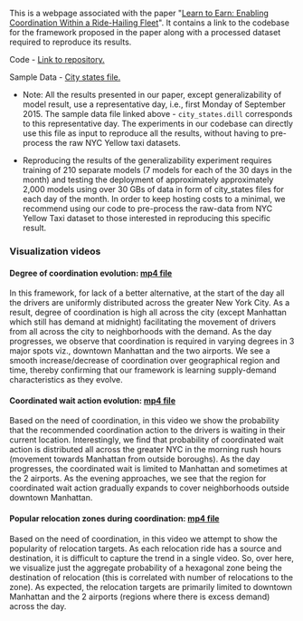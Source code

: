 This is a webpage associated with the paper "[Learn to Earn: Enabling Coordination Within a Ride-Hailing Fleet](http://arxiv.org/abs/2006.10904)". It contains a link to the codebase for the framework proposed in the paper along with a processed dataset required to reproduce its results.

Code - [Link to repository.](https://github.com/transparent-framework/optimize-ride-sharing-earnings)

Sample Data - [City states file.](https://drive.google.com/file/d/1908IwJPsp8DF9lHhObvBG693pRrb0GV6/view)

* Note: All the results presented in our paper, except generalizability of model result, use a representative day, i.e., first Monday of September 2015. The sample data file linked above - `city_states.dill` corresponds to this representative day. The experiments in our codebase can directly use this file as input to reproduce all the results, without having to pre-process the raw NYC Yellow taxi datasets.

* Reproducing the results of the generalizability experiment requires training of 210 separate models (7 models for each of the 30 days in the month) and testing the deployment of approximately approximately 2,000 models using over 30 GBs of data in form of city_states files for each day of the month. In order to keep hosting costs to a minimal, we recommend using our code to pre-process the raw-data from NYC Yellow Taxi dataset to those interested in reproducing this specific result.

### Visualization videos

#### Degree of coordination evolution: [mp4 file](https://github.com/transparent-framework/optimize-ride-sharing-earnings/blob/master/data/coordination_probability.mp4?raw=true)
In this framework, for lack of a better alternative, at the start of the day all the drivers are uniformly distributed across
the greater New York City. As a result, degree of coordination is high all across the city (except Manhattan which still has demand at midnight) facilitating the movement of drivers from all across the city to neighborhoods with the demand. As the day progresses, we observe that coordination is required in varying degrees in 3 major spots viz., downtown Manhattan and the two airports. We see a smooth increase/decrease of coordination over geographical region and time, thereby confirming that our framework is learning supply-demand characteristics as they evolve.

#### Coordinated wait action evolution: [mp4 file](https://github.com/transparent-framework/optimize-ride-sharing-earnings/blob/master/data/wait_probability.mp4?raw=true)
Based on the need of coordination, in this video we show the probability that the recommended coordination action to the drivers is waiting in their current location. Interestingly, we find that probability of coordinated wait action is distributed
all across the greater NYC in the morning rush hours (movement towards Manhattan from outside boroughs). As the day progresses, the coordinated wait is limited to Manhattan and sometimes at the 2 airports. As the evening approaches, we see that the region for coordinated wait action gradually expands to cover neighborhoods outside downtown Manhattan.

#### Popular relocation zones during coordination: [mp4 file](https://github.com/transparent-framework/optimize-ride-sharing-earnings/blob/master/data/relocation_probability.mp4?raw=true)
Based on the need of coordination, in this video we attempt to show the popularity of relocation targets. As each relocation ride has a source and destination, it is difficult to capture the trend in a single video. So, over here, we visualize just the aggregate probability of a hexagonal zone being the destination of relocation (this is correlated with number of relocations to the zone). As expected, the relocation targets are primarily limited to downtown Manhattan and the 2 airports (regions where there is excess demand) across the day. 
